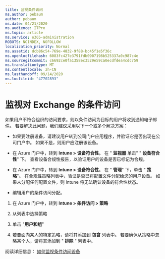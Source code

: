 ```yaml
---
title: 监视条件访问
ms.author: pebaum
author: pebaum
ms.date: 04/21/2020
ms.audience: ITPro
ms.topic: article
ms.service: o365-administration
ROBOTS: NOINDEX, NOFOLLOW
localization_priority: Normal
ms.assetid: dcb86c54-769e-4832-9f88-bc45f1e5f36c
ms.openlocfilehash: 6083fc427e3791fdb0907198b525337a0c987c4e
ms.sourcegitcommit: c6692ce0fa1358ec3529e59ca0ecdfdea4cdc759
ms.translationtype: MT
ms.contentlocale: zh-CN
ms.lasthandoff: 09/14/2020
ms.locfileid: "47702893"
---
```

# <a name="monitoring-conditional-access-for-exchange"></a>监视对 Exchange 的条件访问

如果用户不符合组织的访问要求，则以条件访问为目标的用户将收到通知电子邮件。 若要解决此问题，我们建议采用以下一个或多个解决方案：
  
- 如果要注册设备，请建议用户转到公司门户应用程序，并验证它是否出现在公司门户中。 如果不是，则用户应注册该设备。
    
- 在 Azure 门户中，转到 **Intune \> 设备符合性**。 在 " **监视器** 单击" " **设备符合性**" 下。 查看设备合规性报告，以验证用户的设备是否已标记为合规。 
    
- 在 Azure 门户中，转到 **Intune \> 设备符合性**。 在 " **管理**" 下，单击 " **策略**"。 在合规性策略列表中，验证是否已将配置文件分配给您的用户设备。 如果未分配任何配置文件，则 Intune 将无法确认设备的符合性状态。 
    
- 编辑用户的条件访问分配。
    
1. 在 Azure 门户中，转到 **Intune \> 条件访问 \> 策略**
    
2. 从列表中选择策略
    
3. 单击 "**用户和组**"
    
4. 若要面向某人的特定策略，请将其添加到 **包含** 列表中。 若要确保从策略中忽略某个人，请将其添加到 " **排除** " 列表中。 
    
阅读详细信息： [如何监视条件访问设备](https://docs.microsoft.com/intune/conditional-access-exchange-monitor)
  

